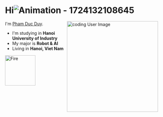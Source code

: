 # Hi![Animation - 1724132108645](https://github.com/user-attachments/assets/f6c9f15a-74e1-4d78-a89e-7214a500936b)
I'm [Pham Duc Duy](https://www.facebook.com/profile.php?id=100070936464939). 
<img align="right" alt="coding User Image" src="https://github.com/user-attachments/assets/d55e66af-e2f3-40c2-a468-4dc78edb7e61" height="300" />
- I'm studying in **Hanoi University of Industry**
- My major is **Robot & AI**
- Living in **Hanoi, Viet Nam**
<img align="bottom" alt="Fire" src="https://github.com/user-attachments/assets/e54e88a5-e3a8-4005-aa98-7b0e39fa339c" height="100" />


